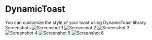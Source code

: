 # DynamicToast
You can customize the style of your toast using DynamicToast library.
Screenshots
![Screenshot 1](../main/images/1.jpg)
![Screenshot 2](../main/images/2.jpg)
![Screenshot 3](../main/images/3.jpg)
![Screenshot 4](../main/images/4.jpg)
![Screenshot 5](../main/images/5.jpg)
![Screenshot 6](../main/images/6.jpg)
